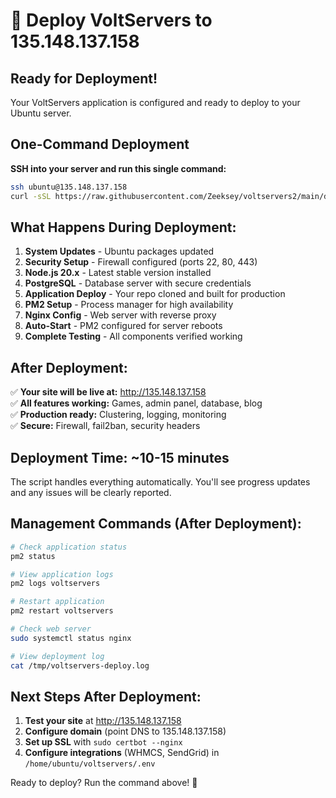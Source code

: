 # 🚀 Deploy VoltServers to 135.148.137.158

## Ready for Deployment!

Your VoltServers application is configured and ready to deploy to your Ubuntu server.

## One-Command Deployment

**SSH into your server and run this single command:**

```bash
ssh ubuntu@135.148.137.158
curl -sSL https://raw.githubusercontent.com/Zeeksey/voltservers2/main/deploy-to-server.sh | bash
```

## What Happens During Deployment:

1. **System Updates** - Ubuntu packages updated
2. **Security Setup** - Firewall configured (ports 22, 80, 443)
3. **Node.js 20.x** - Latest stable version installed
4. **PostgreSQL** - Database server with secure credentials
5. **Application Deploy** - Your repo cloned and built for production
6. **PM2 Setup** - Process manager for high availability
7. **Nginx Config** - Web server with reverse proxy
8. **Auto-Start** - PM2 configured for server reboots
9. **Complete Testing** - All components verified working

## After Deployment:

✅ **Your site will be live at:** http://135.148.137.158  
✅ **All features working:** Games, admin panel, database, blog  
✅ **Production ready:** Clustering, logging, monitoring  
✅ **Secure:** Firewall, fail2ban, security headers  

## Deployment Time: ~10-15 minutes

The script handles everything automatically. You'll see progress updates and any issues will be clearly reported.

## Management Commands (After Deployment):

```bash
# Check application status
pm2 status

# View application logs  
pm2 logs voltservers

# Restart application
pm2 restart voltservers

# Check web server
sudo systemctl status nginx

# View deployment log
cat /tmp/voltservers-deploy.log
```

## Next Steps After Deployment:

1. **Test your site** at http://135.148.137.158
2. **Configure domain** (point DNS to 135.148.137.158)
3. **Set up SSL** with `sudo certbot --nginx`
4. **Configure integrations** (WHMCS, SendGrid) in `/home/ubuntu/voltservers/.env`

Ready to deploy? Run the command above! 🚀